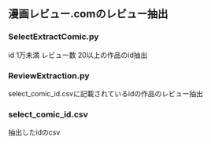
## 漫画レビュー.comのレビュー抽出

### SelectExtractComic.py

id 1万未満 レビュー数 20以上の作品のid抽出

### ReviewExtraction.py 

select_comic_id.csvに記載されているidの作品のレビュー抽出

### select_comic_id.csv
抽出したidのcsv


